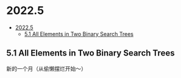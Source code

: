 # 2022.5

- [2022.5](#20225)
  - [5.1 All Elements in Two Binary Search Trees](#51-all-elements-in-two-binary-search-trees)

## 5.1 All Elements in Two Binary Search Trees

新的一个月（从偷懒摆烂开始～）
